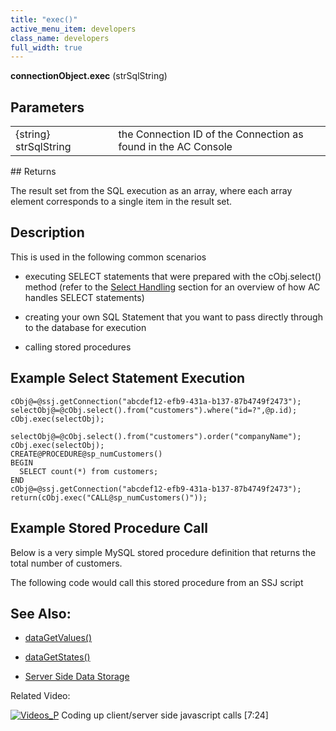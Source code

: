 ```yaml
---
title: "exec()"
active_menu_item: developers
class_name: developers
full_width: true
---
```



**connectionObject.exec** (strSqlString)

## Parameters

<table>
<tr>
<td width="181">
{string} strSqlString

</td>
<td width="18">
</td>
<td width="681">
the Connection ID of the Connection as found in the AC Console

</td>
</tr>
</table>
## Returns

The result set from the SQL execution as an array, where each array element corresponds to a single item in the result set.

## Description

This is used in the following common scenarios

 - executing SELECT statements that were prepared with the cObj.select() method (refer to the [Select Handling](select-handling.htm) section for an overview of how AC handles SELECT statements)

 - creating your own SQL Statement that you want to pass directly through to the database for execution

 - calling stored procedures

## Example Select Statement Execution

    cObj@=@ssj.getConnection("abcdef12-efb9-431a-b137-87b4749f2473");
    selectObj@=@cObj.select().from("customers").where("id=?",@p.id);
    cObj.exec(selectObj);
     
    selectObj@=@cObj.select().from("customers").order("companyName");
    cObj.exec(selectObj);
    CREATE@PROCEDURE@sp_numCustomers()
    BEGIN
      SELECT count(*) from customers;
    END
    cObj@=@ssj.getConnection("abcdef12-efb9-431a-b137-87b4749f2473");
    return(cObj.exec("CALL@sp_numCustomers()"));
     
     
   

## Example Stored Procedure Call

Below is a very simple MySQL stored procedure definition that returns the total number of customers.

The following code would call this stored procedure from an SSJ script

## See Also:

 - [dataGetValues()](../../../client-api/widget-data-state-manipulation/datagetvalues)

 - [dataGetStates()](../../../client-api/widget-data-state-manipulation/datagetstates)

 - [Server Side Data Storage](../../../../data-storage/server-side-data-storage/)

Related Video:

[![Videos\_P](/img/docs/videos_p.png)](http://www.youtube.com/v/qY9M8bP9b70?autoplay=1&hd=1&fs=1&showsearch=0&rel=0&) Coding up client/server side javascript calls [7:24]
